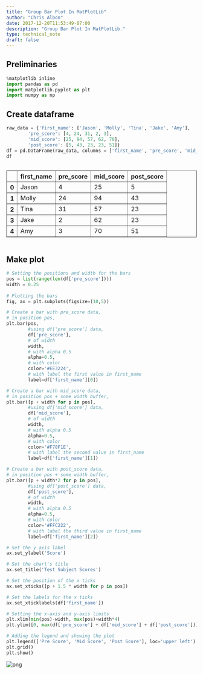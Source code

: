 ```yaml
---
title: "Group Bar Plot In MatPlotLib"
author: "Chris Albon"
date: 2017-12-20T11:53:49-07:00
description: "Group Bar Plot In MatPlotLib."
type: technical_note
draft: false
---
```

## Preliminaries


```python
%matplotlib inline
import pandas as pd
import matplotlib.pyplot as plt
import numpy as np
```

## Create dataframe


```python
raw_data = {'first_name': ['Jason', 'Molly', 'Tina', 'Jake', 'Amy'],
        'pre_score': [4, 24, 31, 2, 3],
        'mid_score': [25, 94, 57, 62, 70],
        'post_score': [5, 43, 23, 23, 51]}
df = pd.DataFrame(raw_data, columns = ['first_name', 'pre_score', 'mid_score', 'post_score'])
df
```




<div style="max-height:1000px;max-width:1500px;overflow:auto;">
<table border="1" class="dataframe">
  <thead>
    <tr style="text-align: right;">
      <th></th>
      <th>first_name</th>
      <th>pre_score</th>
      <th>mid_score</th>
      <th>post_score</th>
    </tr>
  </thead>
  <tbody>
    <tr>
      <th>0</th>
      <td> Jason</td>
      <td>  4</td>
      <td> 25</td>
      <td>  5</td>
    </tr>
    <tr>
      <th>1</th>
      <td> Molly</td>
      <td> 24</td>
      <td> 94</td>
      <td> 43</td>
    </tr>
    <tr>
      <th>2</th>
      <td>  Tina</td>
      <td> 31</td>
      <td> 57</td>
      <td> 23</td>
    </tr>
    <tr>
      <th>3</th>
      <td>  Jake</td>
      <td>  2</td>
      <td> 62</td>
      <td> 23</td>
    </tr>
    <tr>
      <th>4</th>
      <td>   Amy</td>
      <td>  3</td>
      <td> 70</td>
      <td> 51</td>
    </tr>
  </tbody>
</table>
</div>



## Make plot


```python
# Setting the positions and width for the bars
pos = list(range(len(df['pre_score']))) 
width = 0.25 
    
# Plotting the bars
fig, ax = plt.subplots(figsize=(10,5))

# Create a bar with pre_score data,
# in position pos,
plt.bar(pos, 
        #using df['pre_score'] data,
        df['pre_score'], 
        # of width
        width, 
        # with alpha 0.5
        alpha=0.5, 
        # with color
        color='#EE3224', 
        # with label the first value in first_name
        label=df['first_name'][0]) 

# Create a bar with mid_score data,
# in position pos + some width buffer,
plt.bar([p + width for p in pos], 
        #using df['mid_score'] data,
        df['mid_score'],
        # of width
        width, 
        # with alpha 0.5
        alpha=0.5, 
        # with color
        color='#F78F1E', 
        # with label the second value in first_name
        label=df['first_name'][1]) 

# Create a bar with post_score data,
# in position pos + some width buffer,
plt.bar([p + width*2 for p in pos], 
        #using df['post_score'] data,
        df['post_score'], 
        # of width
        width, 
        # with alpha 0.5
        alpha=0.5, 
        # with color
        color='#FFC222', 
        # with label the third value in first_name
        label=df['first_name'][2]) 

# Set the y axis label
ax.set_ylabel('Score')

# Set the chart's title
ax.set_title('Test Subject Scores')

# Set the position of the x ticks
ax.set_xticks([p + 1.5 * width for p in pos])

# Set the labels for the x ticks
ax.set_xticklabels(df['first_name'])

# Setting the x-axis and y-axis limits
plt.xlim(min(pos)-width, max(pos)+width*4)
plt.ylim([0, max(df['pre_score'] + df['mid_score'] + df['post_score'])] )

# Adding the legend and showing the plot
plt.legend(['Pre Score', 'Mid Score', 'Post Score'], loc='upper left')
plt.grid()
plt.show()
```


![png](matplotlib_grouped_bar_plot_files/matplotlib_grouped_bar_plot_6_0.png)

